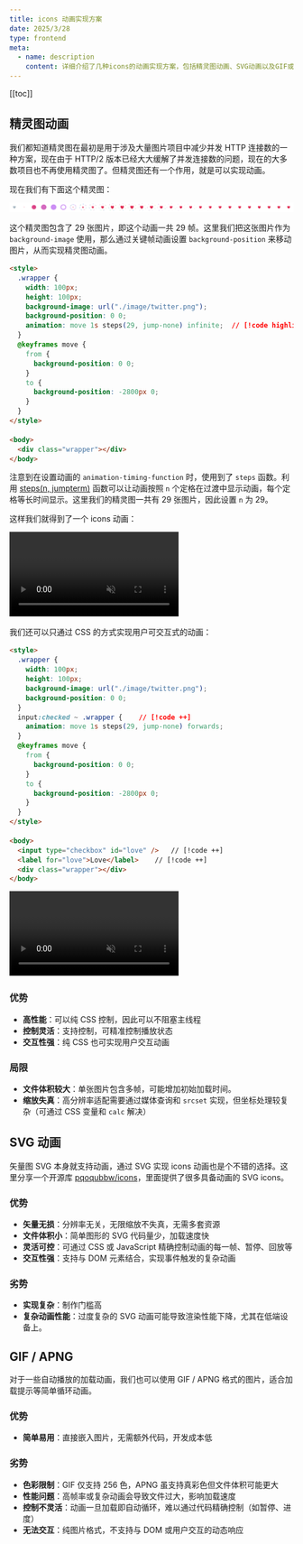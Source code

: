 ```yaml
---
title: icons 动画实现方案
date: 2025/3/28
type: frontend
meta:
  - name: description
    content: 详细介绍了几种icons的动画实现方案，包括精灵图动画、SVG动画以及GIF或APNG可动图片方式
---
```


[[toc]]

## 精灵图动画

我们都知道精灵图在最初是用于涉及大量图片项目中减少并发 HTTP 连接数的一种方案，现在由于 HTTP/2 版本已经大大缓解了并发连接数的问题，现在的大多数项目也不再使用精灵图了。但精灵图还有一个作用，就是可以实现动画。

现在我们有下面这个精灵图：

![twitter](./twitter.png)

这个精灵图包含了 29 张图片，即这个动画一共 29 帧。这里我们把这张图片作为 `background-image` 使用，那么通过关键帧动画设置 `background-position` 来移动图片，从而实现精灵图动画。

```html
<style>
  .wrapper {
    width: 100px;
    height: 100px;
    background-image: url("./image/twitter.png");
    background-position: 0 0;
    animation: move 1s steps(29, jump-none) infinite;  // [!code highlight]
  }
  @keyframes move {
    from {
      background-position: 0 0;
    }
    to {
      background-position: -2800px 0;
    }
  }
</style>

<body>
  <div class="wrapper"></div>
</body>
```

注意到在设置动画的 `animation-timing-function` 时，使用到了 `steps` 函数。利用 [steps(n, jumpterm)](https://developer.mozilla.org/zh-CN/docs/Web/CSS/animation-timing-function#stepsn_jumpterm) 函数可以让动画按照 `n` 个定格在过渡中显示动画，每个定格等长时间显示。这里我们的精灵图一共有 29 张图片，因此设置 `n` 为 29。

这样我们就得到了一个 icons 动画：

<video src="./2025328-13335.mp4" autoplay loop muted playsinline></video>

我们还可以只通过 CSS 的方式实现用户可交互式的动画：

```html
<style>
  .wrapper {
    width: 100px;
    height: 100px;
    background-image: url("./image/twitter.png");
    background-position: 0 0;
  }
  input:checked ~ .wrapper {	// [!code ++]
    animation: move 1s steps(29, jump-none) forwards;
  }
  @keyframes move {
    from {
      background-position: 0 0;
    }
    to {
      background-position: -2800px 0;
    }
  }
</style>

<body>
  <input type="checkbox" id="love" />	// [!code ++]
  <label for="love">Love</label>	// [!code ++]
  <div class="wrapper"></div>
</body>
```

<video src="./2025328-142936.mp4" autoplay loop muted playsinline></video>

### 优势

- **高性能**：可以纯 CSS 控制，因此可以不阻塞主线程
- **控制灵活**：支持控制，可精准控制播放状态
- **交互性强**：纯 CSS 也可实现用户交互动画

### 局限

- **文件体积较大**：单张图片包含多帧，可能增加初始加载时间。
- **缩放失真**：高分辨率适配需要通过媒体查询和 `srcset` 实现，但坐标处理较复杂（可通过 CSS 变量和 `calc` 解决）

## SVG 动画

矢量图 SVG 本身就支持动画，通过 SVG 实现 icons 动画也是个不错的选择。这里分享一个开源库 [pqoqubbw/icons](https://icons.pqoqubbw.dev/)，里面提供了很多具备动画的 SVG icons。

### 优势

- **矢量无损**：分辨率无关，无限缩放不失真，无需多套资源
- **文件体积小**：简单图形的 SVG 代码量少，加载速度快
- **灵活可控**：可通过 CSS 或 JavaScript 精确控制动画的每一帧、暂停、回放等
- **交互性强**：支持与 DOM 元素结合，实现事件触发的复杂动画

### 劣势

- **实现复杂**：制作门槛高
- **复杂动画性能**：过度复杂的 SVG 动画可能导致渲染性能下降，尤其在低端设备上。

## GIF / APNG

对于一些自动播放的加载动画，我们也可以使用 GIF / APNG 格式的图片，适合加载提示等简单循环动画。

### 优势

- **简单易用**：直接嵌入图片，无需额外代码，开发成本低

### 劣势

- **色彩限制**：GIF 仅支持 256 色，APNG 虽支持真彩色但文件体积可能更大
- **性能问题**：高帧率或复杂动画会导致文件过大，影响加载速度
- **控制不灵活**：动画一旦加载即自动循环，难以通过代码精确控制（如暂停、进度）
- **无法交互**：纯图片格式，不支持与 DOM 或用户交互的动态响应